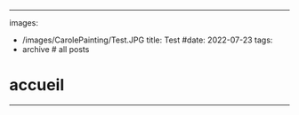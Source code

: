 
---
images:
- /images/CarolePainting/Test.JPG
title: Test
#date: 2022-07-23
tags:
- archive # all posts
# accueil


---
